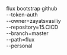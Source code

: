 flux bootstrap github \
  --token-auth \
  --owner=zayatsvasiliy \
  --repository=15.CICD \
  --branch=master \
  --path=flux \
  --personal